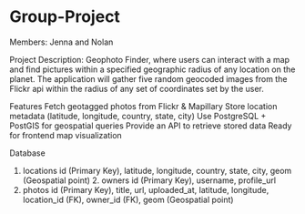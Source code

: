 # Group-Project
Members:
Jenna and Nolan

Project Description:
Geophoto Finder, where users can interact with a map and find pictures within a specified geographic radius of any location on the planet. The application will gather five random geocoded images from the Flickr api within the radius of any set of coordinates set by the user. 

Features
Fetch geotagged photos from Flickr & Mapillary
Store location metadata (latitude, longitude, country, state, city)
Use PostgreSQL + PostGIS for geospatial queries
Provide an API to retrieve stored data
Ready for frontend map visualization

Database
1. locations
id (Primary Key), latitude, longitude, country, state, city, geom (Geospatial point)
2️. owners
id (Primary Key), username, profile_url
3. photos
id (Primary Key), title, url, uploaded_at, latitude, longitude, location_id (FK), owner_id (FK), geom (Geospatial point)
